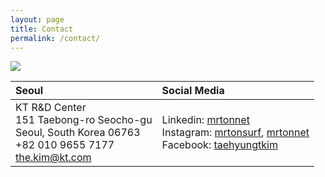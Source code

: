 ```yaml
---
layout: page
title: Contact
permalink: /contact/
---
```


<img src='_sass/images/photo-t-bamboo_forest.jpeg'>

| Seoul                                                        | Social Media                                                 |
| :----------------------------------------------------------- | :----------------------------------------------------------- |
| KT R&D Center<br />151 Taebong-ro Seocho-gu    <br />Seoul, South Korea 06763      <br />+82 010 9655 7177<br />the.kim@kt.com | Linkedin: [mrtonnet](https://www.linkedin.com/in/mrtonnet)<br />Instagram: [mrtonsurf](https://www.instagram.com/mrtonsurf/), [mrtonnet](https://www.instagram.com/mrtonnet/)<br />Facebook: [taehyungtkim](https://www.facebook.com/taehyungtkim) |

